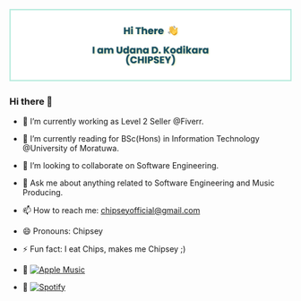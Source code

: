 ![Profile Image](https://github.com/Chipsey/Chipsey/blob/main/banner.png)


### Hi there 👋

- 🔭 I’m currently working as Level 2 Seller @Fiverr.
- 🌱 I’m currently reading for BSc(Hons) in Information Technology @University of Moratuwa.
- 👯 I’m looking to collaborate on Software Engineering.
- 💬 Ask me about anything related to Software Engineering and Music Producing.
-  📫 How to reach me: chipseyofficial@gmail.com
- 😄 Pronouns: Chipsey
- ⚡ Fun fact: I eat Chips, makes me Chipsey ;)


- 🎵 [![Apple Music](https://img.shields.io/badge/Apple%20Music-Listen-brightgreen)](https://music.apple.com/lk/artist/udana-dhananja-kodikara/1632611798)
- 🎵 [![Spotify](https://img.shields.io/badge/Spotify-Listen-green)]([https://open.spotify.com/your-profile-url](https://open.spotify.com/artist/7ERe3tRyPHRV5H4r0KIWXt?si=Lb6q4zSkRy-kxUoDbw878Q)https://open.spotify.com/artist/7ERe3tRyPHRV5H4r0KIWXt?si=Lb6q4zSkRy-kxUoDbw878Q)
